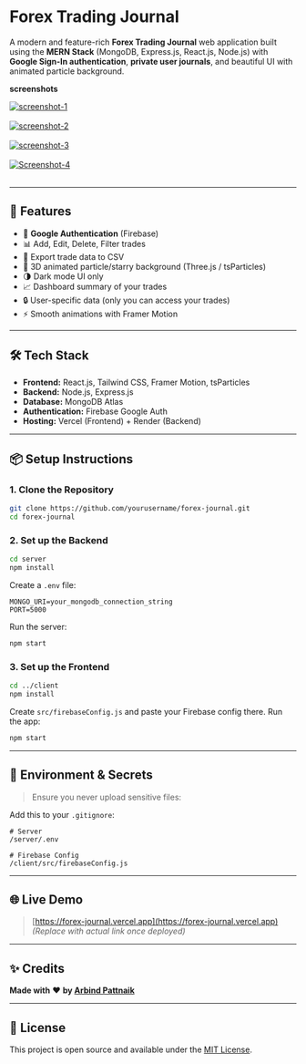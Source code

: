 # Forex Trading Journal

A modern and feature-rich **Forex Trading Journal** web application built using the **MERN Stack** (MongoDB, Express.js, React.js, Node.js) with **Google Sign-In authentication**, **private user journals**, and beautiful UI with animated particle background.

**screenshots**

<a href="https://postimg.cc/Zvd5TM21" target="_blank"><img src="https://i.postimg.cc/j28whVXd/screenshot-1.png" alt="screenshot-1"/></a><br/><br/>
<a href="https://postimg.cc/bs1wW4Qn" target="_blank"><img src="https://i.postimg.cc/MKFfMSH9/screenshot-2.png" alt="screenshot-2"/></a><br/><br/>
<a href="https://postimg.cc/75VYY7tY" target="_blank"><img src="https://i.postimg.cc/nL8s2Gv7/screenshot-3.png" alt="screenshot-3"/></a><br/><br/>
<a href="https://postimg.cc/HjqLST7H" target="_blank"><img src="https://i.postimg.cc/DyZbwZvW/Screenshot-4.png" alt="Screenshot-4"/></a><br/><br/>


---

## 🚀 Features

* 🔐 **Google Authentication** (Firebase)
* 📊 Add, Edit, Delete, Filter trades
* 📁 Export trade data to CSV
* 🌌 3D animated particle/starry background (Three.js / tsParticles)
* 🌗 Dark mode UI only
* 📈 Dashboard summary of your trades
* 🔒 User-specific data (only you can access your trades)
* ⚡ Smooth animations with Framer Motion

---

## 🛠 Tech Stack

* **Frontend:** React.js, Tailwind CSS, Framer Motion, tsParticles
* **Backend:** Node.js, Express.js
* **Database:** MongoDB Atlas
* **Authentication:** Firebase Google Auth
* **Hosting:** Vercel (Frontend) + Render (Backend)

---

## 📦 Setup Instructions

### 1. Clone the Repository

```bash
git clone https://github.com/yourusername/forex-journal.git
cd forex-journal
```

### 2. Set up the Backend

```bash
cd server
npm install
```

Create a `.env` file:

```env
MONGO_URI=your_mongodb_connection_string
PORT=5000
```

Run the server:

```bash
npm start
```

### 3. Set up the Frontend

```bash
cd ../client
npm install
```

Create `src/firebaseConfig.js` and paste your Firebase config there.
Run the app:

```bash
npm start
```

---

## 🔐 Environment & Secrets

> Ensure you never upload sensitive files:

Add this to your `.gitignore`:

```
# Server
/server/.env

# Firebase Config
/client/src/firebaseConfig.js
```

---

## 🌐 Live Demo

> [https://forex-journal.vercel.app](https://forex-journal.vercel.app) *(Replace with actual link once deployed)*

---

## ✨ Credits

**Made with** ❤️ **by [Arbind Pattnaik](mailto:arbindpattnaik1@gmail.com)**

---

## 📄 License

This project is open source and available under the [MIT License](LICENSE).
